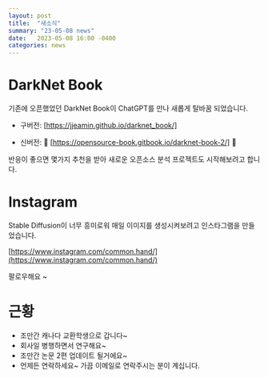 ```yaml
---
layout: post
title:  "새소식"
summary: "23-05-08 news"
date:   2023-05-08 16:00 -0400
categories: news
---
```


# DarkNet Book

기존에 오픈했었던 DarkNet Book이 ChatGPT를 만나 새롭게 탈바꿈 되었습니다.

- 구버전: [https://jjeamin.github.io/darknet_book/]

- 신버전: :sparkling_heart: [https://opensource-book.gitbook.io/darknet-book-2/] :sparkling_heart:

반응이 좋으면 몇가지 추천을 받아 새로운 오픈소스 분석 프로젝트도 시작해보려고 합니다.

# Instagram

Stable Diffusion이 너무 흥미로워 매일 이미지를 생성시켜보려고 인스타그램을 만들었습니다.

[https://www.instagram.com/common.hand/](https://www.instagram.com/common.hand/)

팔로우해요 ~

# 근황

- 조만간 캐나다 교환학생으로 갑니다~
- 회사일 병행하면서 연구해요~
- 조만간 논문 2편 업데이트 될거에요~
- 언제든 연락하세요~ 가끔 이메일로 연락주시는 분이 계십니다.
